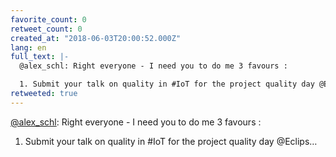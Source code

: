 ```yaml
---
favorite_count: 0
retweet_count: 0
created_at: "2018-06-03T20:00:52.000Z"
lang: en
full_text: |-
  @alex_schl: Right everyone - I need you to do me 3 favours :

  1. Submit your talk on quality in #IoT for the project quality day @Eclips…
retweeted: true
---
```


[@alex_schl](https://twitter.com/alex_schl): Right everyone - I need you to do
me 3 favours :

1. Submit your talk on quality in #IoT for the project quality day @Eclips…
